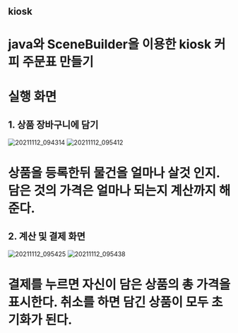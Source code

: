 ## kiosk
# java와 SceneBuilder을 이용한 kiosk 커피 주문표 만들기


# 실행 화면

## 1. 상품 장바구니에 담기
![20211112_094314](https://user-images.githubusercontent.com/93520535/141395624-da7ea0a2-1eda-4c9e-9505-d7d4fb7a42ac.png)
![20211112_095412](https://user-images.githubusercontent.com/93520535/141395703-bccffe6d-b06e-4a80-a7a4-0de18dbafdcf.png)


# 상품을 등록한뒤 물건을 얼마나 살것 인지.   담은 것의 가격은 얼마나 되는지 계산까지 해준다.


## 2. 계산 및 결제 화면
![20211112_095425](https://user-images.githubusercontent.com/93520535/141395760-9ee4e332-0208-48dc-a4f1-da5a9677b709.png)
![20211112_095438](https://user-images.githubusercontent.com/93520535/141395776-2f7cd9b8-8089-4b9c-84d3-2b3bcb194364.png)

# 결제를 누르면 자신이 담은 상품의 총 가격을 표시한다.   취소를 하면 담긴 상품이 모두 초기화가 된다.   


